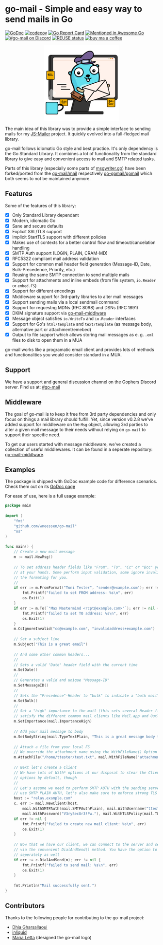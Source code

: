 <!--
SPDX-FileCopyrightText: 2022 Winni Neessen <winni@neessen.dev>

SPDX-License-Identifier: CC0-1.0
-->

# go-mail - Simple and easy way to send mails in Go

[![GoDoc](https://godoc.org/github.com/wneessen/go-mail?status.svg)](https://pkg.go.dev/github.com/wneessen/go-mail)
[![codecov](https://codecov.io/gh/wneessen/go-mail/branch/main/graph/badge.svg?token=37KWJV03MR)](https://codecov.io/gh/wneessen/go-mail) 
[![Go Report Card](https://goreportcard.com/badge/github.com/wneessen/go-mail)](https://goreportcard.com/report/github.com/wneessen/go-mail) 
[![Mentioned in Awesome Go](https://awesome.re/mentioned-badge-flat.svg)](https://github.com/avelino/awesome-go) [![#go-mail on Discord](https://img.shields.io/badge/Discord-%23gomail-blue.svg)](https://discord.gg/zSUeBrsFPB) 
[![REUSE status](https://api.reuse.software/badge/github.com/wneessen/go-mail)](https://api.reuse.software/info/github.com/wneessen/go-mail) 
<a href="https://ko-fi.com/D1D24V9IX"><img src="https://uploads-ssl.webflow.com/5c14e387dab576fe667689cf/5cbed8a4ae2b88347c06c923_BuyMeACoffee_blue.png" height="20" alt="buy ma a coffee"></a>

<p align="center"><img src="./assets/gopher2.svg" width="250" alt="go-mail logo"/></p>

The main idea of this library was to provide a simple interface to sending mails for
my [JS-Mailer](https://github.com/wneessen/js-mailer) project. It quickly evolved into a full-fledged mail library.

go-mail follows idiomatic Go style and best practice. It's only dependency is the Go Standard Library. It combines a lot
of functionality from the standard library to give easy and convenient access to mail and SMTP related tasks.

Parts of this library (especially some parts of [msgwriter.go](msgwriter.go)) have been forked/ported from the
[go-mail/mail](https://github.com/go-mail/mail) respectively [go-gomail/gomail](https://github.com/go-gomail/gomail)
which both seems to not be maintained anymore.

## Features

Some of the features of this library:

* [X] Only Standard Library dependant
* [X] Modern, idiomatic Go
* [X] Sane and secure defaults
* [X] Explicit SSL/TLS support
* [X] Implicit StartTLS support with different policies
* [X] Makes use of contexts for a better control flow and timeout/cancelation handling
* [X] SMTP Auth support (LOGIN, PLAIN, CRAM-MD)
* [X] RFC5322 compliant mail address validation
* [X] Support for common mail header field generation (Message-ID, Date, Bulk-Precedence, Priority, etc.)
* [X] Reusing the same SMTP connection to send multiple mails
* [X] Support for attachments and inline embeds (from file system, `io.Reader` or `embed.FS`)
* [X] Support for different encodings
* [X] Middleware support for 3rd-party libraries to alter mail messages
* [X] Support sending mails via a local sendmail command
* [X] Support for requestng MDNs (RFC 8098) and DSNs (RFC 1891)
* [X] DKIM signature support via [go-mail-middlware](https://github.com/wneessen/go-mail-middleware)
* [X] Message object satisfies `io.WriteTo` and `io.Reader` interfaces
* [X] Support for Go's `html/template` and `text/template` (as message body, alternative part or attachment/emebed)
* [X] Output to file support which allows storing mail messages as e. g. `.eml` files to disk to open them in a MUA

go-mail works like a programatic email client and provides lots of methods and functionalities you would consider
standard in a MUA.

## Support
We have a support and general discussion channel on the Gophers Discord server. Find us at: [#go-mail](https://discord.gg/zSUeBrsFPB)

## Middleware
The goal of go-mail is to keep it free from 3rd party dependencies and only focus on things a mail library should
fulfill. Yet, since version v0.2.8 we've added support for middleware on the `Msg` object, allowing 3rd parties to
alter a given mail message to their needs without relying on `go-mail` to support their specific need.

To get our users started with message middleware, we've created a collection of useful middlewares. It can be 
found in a seperate repository: [go-mail-middlware](https://github.com/wneessen/go-mail-middleware).

## Examples

The package is shipped with GoDoc example code for difference scenarios. Check them out on its
[GoDoc page](https://pkg.go.dev/github.com/wneessen/go-mail#pkg-examples)

For ease of use, here is a full usage example:

```go
package main

import (
	"fmt"
	"github.com/wneessen/go-mail"
	"os"
)

func main() {
	// Create a new mail message
	m := mail.NewMsg()

	// To set address header fields like "From", "To", "Cc" or "Bcc" you have different methods
	// at your hands. Some perform input validation, some ignore invalid addresses. Some perform
	// the formating for you.
	// 
	if err := m.FromFormat("Toni Tester", "sender@example.com"); err != nil {
		fmt.Printf("failed to set FROM address: %s\n", err)
		os.Exit(1)
	}
	if err := m.To(`"Max Mastermind <rcpt@example.com>"`); err != nil {
		fmt.Printf("failed to set TO address: %s\n", err)
		os.Exit(1)
	}
	m.CcIgnoreInvalid("cc@example.com", "invalidaddress+example.com")

	// Set a subject line
	m.Subject("This is a great email")

	// And some other common headers...
	//
	// Sets a valid "Date" header field with the current time
	m.SetDate()
	//
	// Generates a valid and unique "Message-ID"
	m.SetMessageID()
	//
	// Sets the "Precedence"-Header to "bulk" to indicate a "bulk mail"
	m.SetBulk()
	//
	// Set a "high" importance to the mail (this sets several Header fields to 
	// satisfy the different common mail clients like Mail.app and Outlook)
	m.SetImportance(mail.ImportanceHigh)

	// Add your mail message to body
	m.SetBodyString(mail.TypeTextPlain, "This is a great message body text.")

	// Attach a file from your local FS
	// We override the attachment name using the WithFileName() Option
	m.AttachFile("/home/ttester/test.txt", mail.WithFileName("attachment.txt"))

	// Next let's create a Client
	// We have lots of With* options at our disposal to stear the Client. It will set sane
	// options by default, though
	//
	// Let's assume we need to perform SMTP AUTH with the sending server, though. Since we
	// use SMTP PLAIN AUTH, let's also make sure to enforce strong TLS
	host := "relay.example.com"
	c, err := mail.NewClient(host,
		mail.WithSMTPAuth(mail.SMTPAuthPlain), mail.WithUsername("ttester"),
		mail.WithPassword("V3rySecUr3!Pw."), mail.WithTLSPolicy(mail.TLSMandatory))
	if err != nil {
		fmt.Printf("failed to create new mail client: %s\n", err)
		os.Exit(1)
	}

	// Now that we have our client, we can connect to the server and send our mail message
	// via the convenient DialAndSend() method. You have the option to Dial() and Send()
	// seperately as well
	if err := c.DialAndSend(m); err != nil {
		fmt.Printf("failed to send mail: %s\n", err)
		os.Exit(1)
	}

	fmt.Println("Mail successfully sent.")
}
```

## Contributors
Thanks to the following people for contributing to the go-mail project:
* [Dhia Gharsallaoui](https://github.com/dhia-gharsallaoui)
* [inliquid](https://github.com/inliquid) 
* [Maria Letta](https://github.com/MariaLetta) (designed the go-mail logo)
